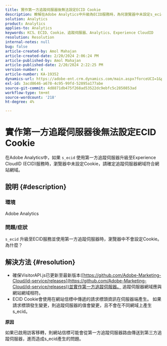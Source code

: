 ```yaml
---
title: 實作第一方追蹤伺服器後無法設定ECID Cookie
description: 瞭解在Adobe Analytics中升級為ECID服務時，為何瀏覽器中未設定s_ecid Cookie。
solution: Analytics
product: Analytics
applies-to: Analytics
keywords: KCS、ECID、Cookie、追蹤伺服器、Analytics、Experience CloudID
resolution: Resolution
internal-notes: null
bug: false
article-created-by: Amol Mahajan
article-created-date: 2/20/2024 2:06:24 PM
article-published-by: Amol Mahajan
article-published-date: 2/20/2024 2:22:25 PM
version-number: 4
article-number: KA-19352
dynamics-url: https://adobe-ent.crm.dynamics.com/main.aspx?forceUCI=1&pagetype=entityrecord&etn=knowledgearticle&id=c168863a-f9cf-ee11-9079-6045bd006295
exl-id: 3acd8646-a678-4c95-99fd-52895a177abe
source-git-commit: 4d8871db475f268ad53522dc9ebfc5c2850853ad
workflow-type: tm+mt
source-wordcount: '218'
ht-degree: 4%

---
```


# 實作第一方追蹤伺服器後無法設定ECID Cookie


在Adobe Analytics中，如果 `s_ecid` 使用第一方追蹤伺服器升級至Experience CloudID (ECID)服務時，瀏覽器中未設定Cookie，請確定追蹤伺服器網域符合網站網域。

## 說明 {#description}


### <b>環境</b>

Adobe Analytics



### <b>問題/症狀</b>

`s_ecid` 升級至ECID服務並使用第一方追蹤伺服器時，瀏覽器中不會設定Cookie。 為什麼？


## 解決方法 {#resolution}


- 確保VisitorAPI.js已更新至最新版本([https://github.com/Adobe-Marketing-Cloud/id-service/releases](https://github.com/Adobe-Marketing-Cloud/id-service/releases))並實作第一方追蹤伺服器。 追蹤伺服器網域應與網站網域相符。
- ECID Cookie會使用在網站信標中傳遞的請求標頭資訊在伺服器端產生。 如果請求標頭發生變更，則追蹤伺服器的值會變更，且不會在不同網域上產生s_ecid。


<b>原因</b>

如果已啟用訪客移轉，則網站信標可能會從第一方追蹤伺服器路由傳送到第三方追蹤伺服器，進而造成s_ecid產生的問題。
